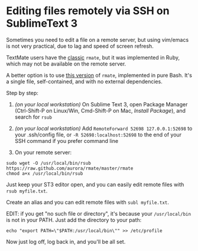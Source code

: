 # Editing files remotely via SSH on SublimeText 3

Sometimes you need to edit a file on a remote server, but using vim/emacs is not very practical, due to lag and speed of screen refresh.

TextMate users have the [classic](https://github.com/textmate/rmate) `rmate`, but it was implemented in Ruby, which may not be available on the remote server.

A better option is to use [this version](https://github.com/aurora/rmate) of `rmate`, implemented in pure Bash. It's a single file, self-contained, and with no external dependencies.

Step by step:

1. _(on your local workstation)_ On Sublime Text 3, open Package Manager (Ctrl-Shift-P on Linux/Win, Cmd-Shift-P on Mac, _Install Package_), and search for `rsub`

2. _(on your local workstation)_ Add `RemoteForward 52698 127.0.0.1:52698` to your .ssh/config file, or `-R 52698:localhost:52698` to the end of your SSH command if you prefer command line

3. On your remote server:
```
sudo wget -O /usr/local/bin/rsub https://raw.github.com/aurora/rmate/master/rmate
chmod a+x /usr/local/bin/rsub
```

Just keep your ST3 editor open, and you can easily edit remote files with `rsub myfile.txt`.

Create an alias and you can edit remote files with `subl myfile.txt`.

EDIT: if you get "no such file or directory", it's because your `/usr/local/bin` is not in your PATH. Just add the directory to your path:
```
echo "export PATH=\"$PATH:/usr/local/bin\"" >> /etc/profile
```

Now just log off, log back in, and you'll be all set.
